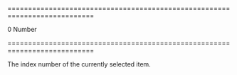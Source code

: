 ===========================================================================
<!--default-->0<!--/default-->
<!--type-->Number<!--/type-->
===========================================================================

<!--shortDescription-->
The index number of the currently selected item.
<!--/shortDescription-->

<!--fullDescription-->

<!--/fullDescription-->